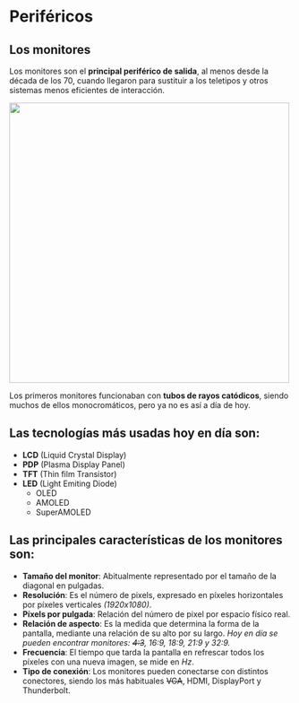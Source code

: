 # Periféricos

## Los monitores

Los monitores son el **principal periférico de salida**, al menos desde la década de los 70, cuando llegaron para sustituir a los teletipos y otros sistemas menos eficientes de interacción.

<img width="500" src="https://tecnovortex.com/wp-content/uploads/2016/10/viejo-monitor.jpg">

Los primeros monitores funcionaban con **tubos de rayos catódicos**, siendo muchos de ellos monocromáticos, pero ya no es así a día de hoy.

## Las tecnologías más usadas hoy en día son:
- **LCD** (Liquid Crystal Display)
- **PDP** (Plasma Display Panel)
- **TFT** (Thin film Transistor)
- **LED** (Light Emiting Diode)
  * OLED
  * AMOLED
  * SuperAMOLED

## Las principales características de los monitores son:

- **Tamaño del monitor**: Abitualmente representado por el tamaño de la diagonal en pulgadas.
- **Resolución**: Es el número de pixels, expresado en píxeles horizontales por píxeles verticales *(1920x1080)*.
- **Píxels por pulgada**: Relación del número de pixel por espacio físico real.
- **Relación de aspecto**: Es la medida que determina la forma de la pantalla, mediante una relación de su alto por su largo. *Hoy en día se pueden encontrar monitores: ~~4:3~~, 16:9, 18:9, 21:9 y 32:9.*
- **Frecuencia**: El tiempo que tarda la pantalla en refrescar todos los píxeles con una nueva imagen, se mide en *Hz*.
- **Tipo de conexión**: Los monitores pueden conectarse con distintos conectores, siendo los más habituales ~~VGA~~, HDMI, DisplayPort y Thunderbolt.